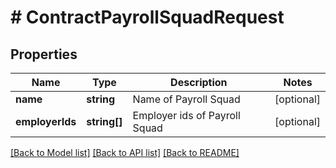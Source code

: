 # # ContractPayrollSquadRequest

## Properties

Name | Type | Description | Notes
------------ | ------------- | ------------- | -------------
**name** | **string** | Name of Payroll Squad | [optional]
**employerIds** | **string[]** | Employer ids of Payroll Squad | [optional]

[[Back to Model list]](../../README.md#models) [[Back to API list]](../../README.md#endpoints) [[Back to README]](../../README.md)

